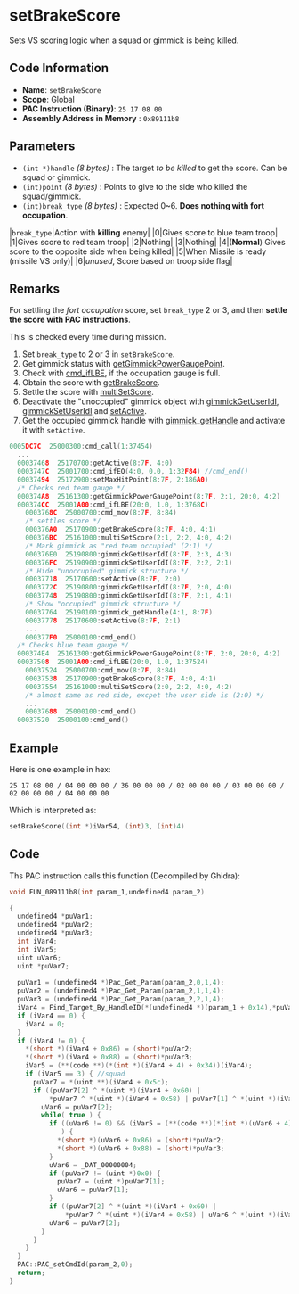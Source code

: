 # setBrakeScore

Sets VS scoring logic when a squad or gimmick is being killed.

## Code Information

- **Name**: `setBrakeScore`
- **Scope**: Global
- **PAC Instruction (Binary)**: `25 17 08 00`
- **Assembly Address in Memory** : `0x89111b8`

## Parameters

- `(int *)handle` *(8 bytes)* : The target *to be killed* to get the score. Can be squad or gimmick.
- `(int)point` *(8 bytes)* : Points to give to the side who killed the squad/gimmick.
- `(int)break_type` *(8 bytes)* : Expected 0~6. **Does nothing with fort occupation**.

|`break_type`|Action with **killing** enemy|
|0|Gives score to blue team troop|
|1|Gives score to red team troop|
|2|Nothing|
|3|Nothing|
|4|(**Normal**) Gives score to the opposite side when being killed|
|5|When Missile is ready (missile VS only)|
|6|*unused*, Score based on troop side flag|

## Remarks

For settling the *fort occupation* score, set `break_type` 2 or 3, and then **settle the score with PAC instructions**.

This is checked every time during mission.

1. Set `break_type` to 2 or 3 in `setBrakeScore`.
2. Get gimmick status with [getGimmickPowerGaugePoint](./getgimmickpowergaugepoint.md).
3. Check with [cmd_ifLBE](./cmd_iflbe.md), if the occupation gauge is full.
4. Obtain the score with [getBrakeScore](./getbrakescore.md).
5. Settle the score with [multiSetScore](./multisetscore.md).
6. Deactivate the "unoccupied" gimmick object with [gimmickGetUserIdI](./gimmickgetuseridi.md), [gimmickSetUserIdI](./gimmicksetuseridi.md) and [setActive](./setactive.md).
7. Get the occupied gimmick handle with [gimmick_getHandle](./gimmick_gethandle.md) and activate it with `setActive`.

```c
0005DC7C  25000300:cmd_call(1:37454)
  ...
  00037468  25170700:getActive(8:7F, 4:0)
  0003747C  25001700:cmd_ifEQ(4:0, 0.0, 1:32F84) //cmd_end()
  00037494  25172900:setMaxHitPoint(8:7F, 2:186A0)
  /* Checks red team gauge */
  000374A8  25161300:getGimmickPowerGaugePoint(8:7F, 2:1, 20:0, 4:2)
  000374CC  25001A00:cmd_ifLBE(20:0, 1.0, 1:3768C)
    0003768C  25000700:cmd_mov(8:7F, 8:84)
    /* settles score */
    000376A0  25170900:getBrakeScore(8:7F, 4:0, 4:1)
    000376BC  25161000:multiSetScore(2:1, 2:2, 4:0, 4:2)
    /* Mark gimmick as "red team occupied" (2:1) */
    000376E0  25190800:gimmickGetUserIdI(8:7F, 2:3, 4:3)
    000376FC  25190900:gimmickSetUserIdI(8:7F, 2:2, 2:1)
    /* Hide "unoccupied" gimmick structure */
    00037718  25170600:setActive(8:7F, 2:0)
    0003772C  25190800:gimmickGetUserIdI(8:7F, 2:0, 4:0)
    00037748  25190800:gimmickGetUserIdI(8:7F, 2:1, 4:1)
    /* Show "occupied" gimmick structure */
    00037764  25190100:gimmick_getHandle(4:1, 8:7F)
    00037778  25170600:setActive(8:7F, 2:1)
    ...
    000377F0  25000100:cmd_end()
  /* Checks blue team gauge */
  000374E4  25161300:getGimmickPowerGaugePoint(8:7F, 2:0, 20:0, 4:2)
  00037508  25001A00:cmd_ifLBE(20:0, 1.0, 1:37524)
    00037524  25000700:cmd_mov(8:7F, 8:84)
    00037538  25170900:getBrakeScore(8:7F, 4:0, 4:1)
    00037554  25161000:multiSetScore(2:0, 2:2, 4:0, 4:2)
    /* almost same as red side, excpet the user side is (2:0) */
    ...
    00037688  25000100:cmd_end()
  00037520  25000100:cmd_end() 
```

## Example

Here is one example in hex:

```25 17 08 00 / 04 00 00 00 / 36 00 00 00 / 02 00 00 00 / 03 00 00 00 / 02 00 00 00 / 04 00 00 00```

Which is interpreted as:

```c
setBrakeScore((int *)iVar54, (int)3, (int)4)
```

## Code

Ths PAC instruction calls this function (Decompiled by Ghidra):

```c
void FUN_089111b8(int param_1,undefined4 param_2)

{
  undefined4 *puVar1;
  undefined4 *puVar2;
  undefined4 *puVar3;
  int iVar4;
  int iVar5;
  uint uVar6;
  uint *puVar7;
  
  puVar1 = (undefined4 *)Pac_Get_Param(param_2,0,1,4);
  puVar2 = (undefined4 *)Pac_Get_Param(param_2,1,1,4);
  puVar3 = (undefined4 *)Pac_Get_Param(param_2,2,1,4);
  iVar4 = Find_Target_By_HandleID(*(undefined4 *)(param_1 + 0x14),*puVar1,1);
  if (iVar4 == 0) {
    iVar4 = 0;
  }
  if (iVar4 != 0) {
    *(short *)(iVar4 + 0x86) = (short)*puVar2;
    *(short *)(iVar4 + 0x88) = (short)*puVar3;
    iVar5 = (**(code **)(*(int *)(iVar4 + 4) + 0x34))(iVar4);
    if (iVar5 == 3) { //squad
      puVar7 = *(uint **)(iVar4 + 0x5c);
      if ((puVar7[2] ^ *(uint *)(iVar4 + 0x60) |
          *puVar7 ^ *(uint *)(iVar4 + 0x58) | puVar7[1] ^ *(uint *)(iVar4 + 0x5c)) != 0) {
        uVar6 = puVar7[2];
        while( true ) {
          if ((uVar6 != 0) && (iVar5 = (**(code **)(*(int *)(uVar6 + 4) + 0x34))(uVar6), iVar5 == 9)
             ) {
            *(short *)(uVar6 + 0x86) = (short)*puVar2;
            *(short *)(uVar6 + 0x88) = (short)*puVar3;
          }
          uVar6 = _DAT_00000004;
          if (puVar7 != (uint *)0x0) {
            puVar7 = (uint *)puVar7[1];
            uVar6 = puVar7[1];
          }
          if ((puVar7[2] ^ *(uint *)(iVar4 + 0x60) |
              *puVar7 ^ *(uint *)(iVar4 + 0x58) | uVar6 ^ *(uint *)(iVar4 + 0x5c)) == 0) break;
          uVar6 = puVar7[2];
        }
      }
    }
  }
  PAC::PAC_setCmdId(param_2,0);
  return;
}
```

